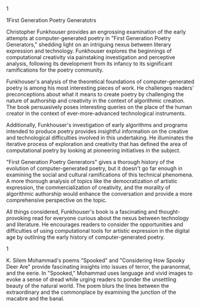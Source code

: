<head>
<title>Week 3 Responses</title>
</head>

<body>

<h>1 

<h>1First Generation Poetry Generatotrs</h1>
<p>Christopher Funkhouser provides an engrossing examination of the early attempts at computer-generated poetry in "First Generation Poetry Generators," shedding light on an intriguing nexus between literary expression and technology. Funkhouser explores the beginnings of computational creativity via painstaking investigation and perceptive analysis, following its development from its infancy to its significant ramifications for the poetry community.

Funkhouser's analysis of the theoretical foundations of computer-generated poetry is among his most interesting pieces of work. He challenges readers' preconceptions about what it means to create poetry by challenging the nature of authorship and creativity in the context of algorithmic creation. The book persuasively poses interesting queries on the place of the human creator in the context of ever-more-advanced technological instruments.

Additionally, Funkhouser's investigation of early algorithms and programs intended to produce poetry provides insightful information on the creative and technological difficulties involved in this undertaking. He illuminates the iterative process of exploration and creativity that has defined the area of computational poetry by looking at pioneering initiatives in the subject.

"First Generation Poetry Generators" gives a thorough history of the evolution of computer-generated poetry, but it doesn't go far enough in examining the social and cultural ramifications of this technical phenomena. A more thorough analysis of topics like the democratization of artistic expression, the commercialization of creativity, and the morality of algorithmic authorship would enhance the conversation and provide a more comprehensive perspective on the topic.

All things considered, Funkhouser's book is a fascinating and thought-provoking read for everyone curious about the nexus between technology and literature. He encourages readers to consider the opportunities and difficulties of using computational tools for artistic expression in the digital age by outlining the early history of computer-generated poetry.</p>


<h>1 
<p>K. Silem Mohammad's poems "Spooked" and "Considering How Spooky Deer Are" provide fascinating insights into issues of terror, the paranormal, and the eerie. In "Spooked," Mohammad uses language and vivid images to evoke a sense of dread while urging readers to ponder the unsettling beauty of the natural world. The poem blurs the lines between the extraordinary and the commonplace by examining the junction of the macabre and the banal.
</p>


</body>
